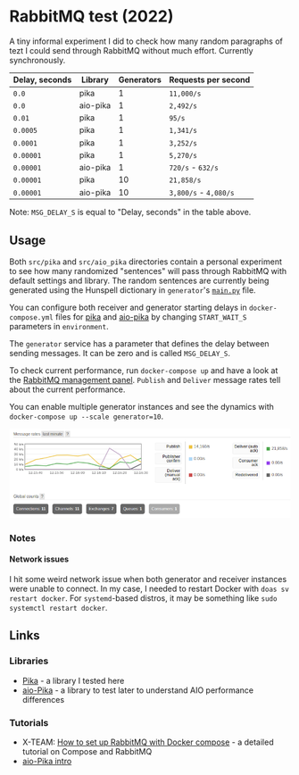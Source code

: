 # RabbitMQ test (2022)

A tiny informal experiment I did to check how many random paragraphs of tezt I could send through RabbitMQ
without much effort. Currently synchronously.

| Delay, seconds | Library  | Generators | Requests per second   |
|----------------|----------|------------|-----------------------|
| `0.0`          | pika     | 1          | `11,000/s`            |
| `0.0`          | aio-pika | 1          | `2,492/s`             |
| `0.01`         | pika     | 1          | `95/s`                |
| `0.0005`       | pika     | 1          | `1,341/s`             |
| `0.0001`       | pika     | 1          | `3,252/s`             |
| `0.00001`      | pika     | 1          | `5,270/s`             |
| `0.00001`      | aio-pika | 1          | `720/s` - `632/s`     |
| `0.00001`      | pika     | 10         | `21,858/s`            |
| `0.00001`      | aio-pika | 10         | `3,800/s` - `4,080/s` |

Note: `MSG_DELAY_S` is equal to "Delay, seconds" in the table above.

## Usage

Both `src/pika` and `src/aio_pika` directories contain a personal experiment to see how many randomized "sentences" will pass through RabbitMQ with default settings and library.
The random sentences are currently being generated using the Hunspell dictionary in `generator`'s [`main.py`](./src/common/hs_gen/gen.py) file.

You can configure both receiver and generator starting delays in `docker-compose.yml` files
for [pika](./src/pika/docker-compose.yml) and [aio-pika](./src/aio_pika/docker-compose.yml)
by changing `START_WAIT_S` parameters in `environment`.

The `generator` service has a parameter that defines the delay between sending messages.
It can be zero and is called `MSG_DELAY_S`.

To check current performance, run `docker-compose up` and have a look at the [RabbitMQ management panel](http://127.0.0.1:15672/).
`Publish` and `Deliver` message rates tell about the current performance.

You can enable multiple generator instances and see the dynamics with `docker-compose up --scale generator=10`.

![Multi-generator test result](./multigen_result.png)

### Notes

#### Network issues

I hit some weird network issue when both generator and receiver instances were unable to connect.
In my case, I needed to restart Docker with `doas sv restart docker`.
For `systemd`-based distros, it may be something like `sudo systemctl restart docker`.

## Links

### Libraries

* [Pika](https://pika.readthedocs.io/en/stable/index.html) - a library I tested here
* [aio-Pika](https://aio-pika.readthedocs.io/) - a library to test later to understand AIO performance differences

### Tutorials

* X-TEAM: [How to set up RabbitMQ with Docker compose](https://x-team.com/blog/set-up-rabbitmq-with-docker-compose/) - a detailed tutorial on Compose and RabbitMQ
* [aio-Pika intro](https://aio-pika.readthedocs.io/en/latest/rabbitmq-tutorial/1-introduction.html)